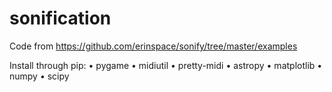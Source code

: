 # sonification
Code from https://github.com/erinspace/sonify/tree/master/examples

Install through pip: 
•	pygame
•	midiutil
•	pretty-midi
•	astropy
•	matplotlib
•	numpy
•	scipy

